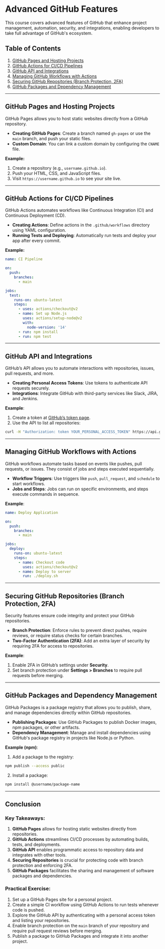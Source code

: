 
# Advanced GitHub Features

This course covers advanced features of GitHub that enhance project management, automation, security, and integrations, enabling developers to take full advantage of GitHub's ecosystem.

## Table of Contents

1. [GitHub Pages and Hosting Projects](#github-pages-and-hosting-projects)
2. [GitHub Actions for CI/CD Pipelines](#github-actions-for-cicd-pipelines)
3. [GitHub API and Integrations](#github-api-and-integrations)
4. [Managing GitHub Workflows with Actions](#managing-github-workflows-with-actions)
5. [Securing GitHub Repositories (Branch Protection, 2FA)](#securing-github-repositories-branch-protection-2fa)
6. [GitHub Packages and Dependency Management](#github-packages-and-dependency-management)

---

## GitHub Pages and Hosting Projects

GitHub Pages allows you to host static websites directly from a GitHub repository.

- **Creating GitHub Pages**: Create a branch named `gh-pages` or use the `main` branch, and push your static files.
- **Custom Domain**: You can link a custom domain by configuring the `CNAME` file.

**Example:**
1. Create a repository (e.g., `username.github.io`).
2. Push your HTML, CSS, and JavaScript files.
3. Visit `https://username.github.io` to see your site live.

---

## GitHub Actions for CI/CD Pipelines

GitHub Actions automates workflows like Continuous Integration (CI) and Continuous Deployment (CD).

- **Creating Actions**: Define actions in the `.github/workflows` directory using YAML configuration.
- **Running Tests and Deploying**: Automatically run tests and deploy your app after every commit.

**Example:**
```yaml
name: CI Pipeline

on:
  push:
    branches:
      - main

jobs:
  test:
    runs-on: ubuntu-latest
    steps:
      - uses: actions/checkout@v2
      - name: Set up Node.js
        uses: actions/setup-node@v2
        with:
          node-version: '14'
      - run: npm install
      - run: npm test
```

---

## GitHub API and Integrations

GitHub’s API allows you to automate interactions with repositories, issues, pull requests, and more.

- **Creating Personal Access Tokens**: Use tokens to authenticate API requests securely.
- **Integrations**: Integrate GitHub with third-party services like Slack, JIRA, and Jenkins.

**Example**: 
1. Create a token at [GitHub’s token page](https://github.com/settings/tokens).
2. Use the API to list all repositories:
```bash
curl -H "Authorization: token YOUR_PERSONAL_ACCESS_TOKEN" https://api.github.com/user/repos
```

---

## Managing GitHub Workflows with Actions

GitHub workflows automate tasks based on events like pushes, pull requests, or issues. They consist of jobs and steps executed sequentially.

- **Workflow Triggers**: Use triggers like `push`, `pull_request`, and `schedule` to start workflows.
- **Jobs and Steps**: Jobs can run on specific environments, and steps execute commands in sequence.

**Example**:
```yaml
name: Deploy Application

on:
  push:
    branches:
      - main

jobs:
  deploy:
    runs-on: ubuntu-latest
    steps:
      - name: Checkout code
        uses: actions/checkout@v2
      - name: Deploy to server
        run: ./deploy.sh
```

---

## Securing GitHub Repositories (Branch Protection, 2FA)

Security features ensure code integrity and protect your GitHub repositories.

- **Branch Protection**: Enforce rules to prevent direct pushes, require reviews, or require status checks for certain branches.
- **Two-Factor Authentication (2FA)**: Add an extra layer of security by requiring 2FA for access to repositories.

**Example**:
1. Enable 2FA in GitHub’s settings under **Security**.
2. Set branch protection under **Settings > Branches** to require pull requests before merging.

---

## GitHub Packages and Dependency Management

GitHub Packages is a package registry that allows you to publish, share, and manage dependencies directly within GitHub repositories.

- **Publishing Packages**: Use GitHub Packages to publish Docker images, npm packages, or other artifacts.
- **Dependency Management**: Manage and install dependencies using GitHub's package registry in projects like Node.js or Python.

**Example (npm)**:
1. Add a package to the registry:
```bash
npm publish --access public
```
2. Install a package:
```bash
npm install @username/package-name
```

---

## Conclusion

### Key Takeaways:
1. **GitHub Pages** allows for hosting static websites directly from repositories.
2. **GitHub Actions** streamlines CI/CD processes by automating builds, tests, and deployments.
3. **GitHub API** enables programmatic access to repository data and integrates with other tools.
4. **Securing Repositories** is crucial for protecting code with branch protection and enforcing 2FA.
5. **GitHub Packages** facilitates the sharing and management of software packages and dependencies.

### Practical Exercise:
1. Set up a GitHub Pages site for a personal project.
2. Create a simple CI workflow using GitHub Actions to run tests whenever code is pushed.
3. Explore the GitHub API by authenticating with a personal access token and listing your repositories.
4. Enable branch protection on the `main` branch of your repository and require pull request reviews before merging.
5. Publish a package to GitHub Packages and integrate it into another project.

